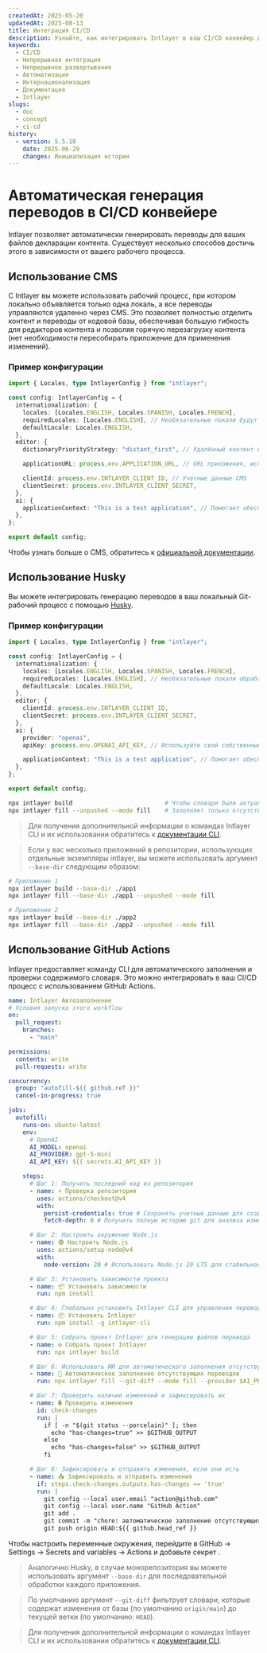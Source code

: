 ```yaml
---
createdAt: 2025-05-20
updatedAt: 2025-08-13
title: Интеграция CI/CD
description: Узнайте, как интегрировать Intlayer в ваш CI/CD конвейер для автоматизированного управления контентом и развертывания.
keywords:
  - CI/CD
  - Непрерывная интеграция
  - Непрерывное развертывание
  - Автоматизация
  - Интернационализация
  - Документация
  - Intlayer
slugs:
  - doc
  - concept
  - ci-cd
history:
  - version: 5.5.10
    date: 2025-06-29
    changes: Инициализация истории
---
```


# Автоматическая генерация переводов в CI/CD конвейере

Intlayer позволяет автоматически генерировать переводы для ваших файлов декларации контента. Существует несколько способов достичь этого в зависимости от вашего рабочего процесса.

## Использование CMS

С Intlayer вы можете использовать рабочий процесс, при котором локально объявляется только одна локаль, а все переводы управляются удаленно через CMS. Это позволяет полностью отделить контент и переводы от кодовой базы, обеспечивая большую гибкость для редакторов контента и позволяя горячую перезагрузку контента (нет необходимости пересобирать приложение для применения изменений).

### Пример конфигурации

```ts fileName="intlayer.config.ts"
import { Locales, type IntlayerConfig } from "intlayer";

const config: IntlayerConfig = {
  internationalization: {
    locales: [Locales.ENGLISH, Locales.SPANISH, Locales.FRENCH],
    requiredLocales: [Locales.ENGLISH], // Необязательные локали будут управляться удаленно
    defaultLocale: Locales.ENGLISH,
  },
  editor: {
    dictionaryPriorityStrategy: "distant_first", // Удалённый контент имеет приоритет

    applicationURL: process.env.APPLICATION_URL, // URL приложения, используемый CMS

    clientId: process.env.INTLAYER_CLIENT_ID, // Учетные данные CMS
    clientSecret: process.env.INTLAYER_CLIENT_SECRET,
  },
  ai: {
    applicationContext: "This is a test application", // Помогает обеспечить согласованное создание переводов
  },
};

export default config;
```

Чтобы узнать больше о CMS, обратитесь к [официальной документации](https://github.com/aymericzip/intlayer/blob/main/docs/docs/ru/intlayer_CMS.md).

## Использование Husky

Вы можете интегрировать генерацию переводов в ваш локальный Git-рабочий процесс с помощью [Husky](https://typicode.github.io/husky/).

### Пример конфигурации

```ts fileName="intlayer.config.ts"
import { Locales, type IntlayerConfig } from "intlayer";

const config: IntlayerConfig = {
  internationalization: {
    locales: [Locales.ENGLISH, Locales.SPANISH, Locales.FRENCH],
    requiredLocales: [Locales.ENGLISH], // Необязательные локали обрабатываются удалённо
    defaultLocale: Locales.ENGLISH,
  },
  editor: {
    clientId: process.env.INTLAYER_CLIENT_ID,
    clientSecret: process.env.INTLAYER_CLIENT_SECRET,
  },
  ai: {
    provider: "openai",
    apiKey: process.env.OPENAI_API_KEY, // Используйте свой собственный API-ключ

    applicationContext: "This is a test application", // Помогает обеспечить согласованное создание переводов
  },
};

export default config;
```

```bash fileName=".husky/pre-push"
npx intlayer build                          # Чтобы словари были актуальными
npx intlayer fill --unpushed --mode fill    # Заполняет только отсутствующий контент, не обновляет существующий
```

> Для получения дополнительной информации о командах Intlayer CLI и их использовании обратитесь к [документации CLI](https://github.com/aymericzip/intlayer/blob/main/docs/docs/ru/intlayer_cli.md).

> Если у вас несколько приложений в репозитории, использующих отдельные экземпляры intlayer, вы можете использовать аргумент `--base-dir` следующим образом:

```bash fileName=".husky/pre-push"
# Приложение 1
npx intlayer build --base-dir ./app1
npx intlayer fill --base-dir ./app1 --unpushed --mode fill

# Приложение 2
npx intlayer build --base-dir ./app2
npx intlayer fill --base-dir ./app2 --unpushed --mode fill
```

## Использование GitHub Actions

Intlayer предоставляет команду CLI для автоматического заполнения и проверки содержимого словаря. Это можно интегрировать в ваш CI/CD процесс с использованием GitHub Actions.

```yaml fileName=".github/workflows/intlayer-translate.yml"
name: Intlayer Автозаполнение
# Условия запуска этого workflow
on:
  pull_request:
    branches:
      - "main"

permissions:
  contents: write
  pull-requests: write

concurrency:
  group: "autofill-${{ github.ref }}"
  cancel-in-progress: true

jobs:
  autofill:
    runs-on: ubuntu-latest
    env:
      # OpenAI
      AI_MODEL: openai
      AI_PROVIDER: gpt-5-mini
      AI_API_KEY: ${{ secrets.AI_API_KEY }}

    steps:
      # Шаг 1: Получить последний код из репозитория
      - name: ⬇️ Проверка репозитория
        uses: actions/checkout@v4
        with:
          persist-credentials: true # Сохранять учетные данные для создания PR
          fetch-depth: 0 # Получить полную историю git для анализа изменений

      # Шаг 2: Настроить окружение Node.js
      - name: 🟢 Настроить Node.js
        uses: actions/setup-node@v4
        with:
          node-version: 20 # Использовать Node.js 20 LTS для стабильности

      # Шаг 3: Установить зависимости проекта
      - name: 📦 Установить зависимости
        run: npm install

      # Шаг 4: Глобально установить Intlayer CLI для управления переводами
      - name: 📦 Установить Intlayer
        run: npm install -g intlayer-cli

      # Шаг 5: Собрать проект Intlayer для генерации файлов перевода
      - name: ⚙️ Собрать проект Intlayer
        run: npx intlayer build

      # Шаг 6: Использовать ИИ для автоматического заполнения отсутствующих переводов
      - name: 🤖 Автоматическое заполнение отсутствующих переводов
        run: npx intlayer fill --git-diff --mode fill --provider $AI_PROVIDER --model $AI_MODEL --api-key $AI_API_KEY

      # Шаг 7: Проверить наличие изменений и зафиксировать их
      - name: � Проверить изменения
        id: check-changes
        run: |
          if [ -n "$(git status --porcelain)" ]; then
            echo "has-changes=true" >> $GITHUB_OUTPUT
          else
            echo "has-changes=false" >> $GITHUB_OUTPUT
          fi

      # Шаг 8: Зафиксировать и отправить изменения, если они есть
      - name: 📤 Зафиксировать и отправить изменения
        if: steps.check-changes.outputs.has-changes == 'true'
        run: |
          git config --local user.email "action@github.com"
          git config --local user.name "GitHub Action"
          git add .
          git commit -m "chore: автоматическое заполнение отсутствующих переводов [skip ci]"
          git push origin HEAD:${{ github.head_ref }}
```

Чтобы настроить переменные окружения, перейдите в GitHub → Settings → Secrets and variables → Actions и добавьте секрет .

> Аналогично Husky, в случае монорепозитория вы можете использовать аргумент `--base-dir` для последовательной обработки каждого приложения.

> По умолчанию аргумент `--git-diff` фильтрует словари, которые содержат изменения от базы (по умолчанию `origin/main`) до текущей ветки (по умолчанию: `HEAD`).

> Для получения дополнительной информации о командах Intlayer CLI и их использовании обратитесь к [документации CLI](https://github.com/aymericzip/intlayer/blob/main/docs/docs/ru/intlayer_cli.md).
